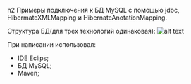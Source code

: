 h2 Примеры подключения к БД MySQL c помощью jdbc, HibermateXMLMapping и HibernateAnotationMapping.

Структура БД(для трех технологий одинаковая):
![alt text](http://cdn1.savepice.ru/uploads/2017/7/31/638707e9eda68737bd863ad3f0327395-full.png)

При написании использовал:
 - IDE Eclips;
 - БД MySQL;
 - Maven;
